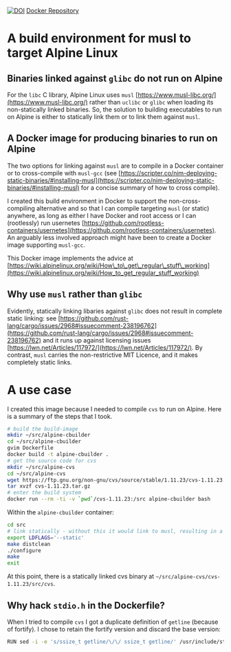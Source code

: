 [![DOI](https://zenodo.org/badge/doi/10.5281/zenodo.2656635.svg)](https://doi.org/10.5281/zenodo.2656635)
[Docker Repository](https://hub.docker.com/r/eschen42/alpine-cbuilder)

# A build environment for musl to target Alpine Linux

## Binaries linked against `glibc` do not run on Alpine

For the `libc` C library, Alpine Linux uses `musl` [https://www.musl-libc.org/](https://www.musl-libc.org/) rather than `uclibc` or `glibc` when loading its non-statically linked binaries.
So, the solution to building executables to run on Alpine is either to statically link them or to link them against `musl`.

## A Docker image for producing binaries to run on Alpine

The two options for linking against `musl` are to compile in a Docker container or to cross-compile with `musl-gcc` (see [https://scripter.co/nim-deploying-static-binaries/#installing-musl](https://scripter.co/nim-deploying-static-binaries/#installing-musl) for a concise summary of how to cross compile).

I created this build environment in Docker to support the non-cross-compiling alternative and so that I can compile targeting `musl` (or static) anywhere, as long as either I have Docker and root access or I can (rootlessly) run usernetes [https://github.com/rootless-containers/usernetes](https://github.com/rootless-containers/usernetes).  An arguably less involved approach might have been to create a Docker image supporting `musl-gcc`.

This Docker image implements the advice at [https://wiki.alpinelinux.org/wiki/How\_to\_get\_regular\_stuff\_working](https://wiki.alpinelinux.org/wiki/How_to_get_regular_stuff_working)

## Why use `musl` rather than `glibc`

Evidently, statically linking libaries against `glibc` does not result in complete static linking: see [https://github.com/rust-lang/cargo/issues/2968#issuecomment-238196762](https://github.com/rust-lang/cargo/issues/2968#issuecomment-238196762) and it runs up against licensing issues [https://lwn.net/Articles/117972/](https://lwn.net/Articles/117972/).  By contrast, `musl` carries the non-restrictive MIT Licence, and it makes completely static links.

# A use case

I created this image because I needed to compile `cvs` to run on Alpine.  Here is a summary of the steps that I took.

```bash
# build the build-image
mkdir ~/src/alpine-cbuilder
cd ~/src/alpine-cbuilder
gvim Dockerfile
docker build -t alpine-cbuilder .
# get the source code for cvs
mkdir ~/src/alpine-cvs
cd ~/src/alpine-cvs
wget https://ftp.gnu.org/non-gnu/cvs/source/stable/1.11.23/cvs-1.11.23.tar.gz
tar xvzf cvs-1.11.23.tar.gz
# enter the build system
docker run --rm -ti -v `pwd`/cvs-1.11.23:/src alpine-cbuilder bash
```

Within the `alpine-cbuilder` container:

```bash
cd src
# link statically - without this it would link to musl, resulting in a binary 25% smaller
export LDFLAGS='--static'
make distclean
./configure
make
exit
```

At this point, there is a statically linked cvs binary at `~/src/alpine-cvs/cvs-1.11.23/src/cvs`.

## Why hack `stdio.h` in the Dockerfile?

When I tried to compile `cvs` I got a duplicate definition of `getline` (because of fortify).  I chose to retain the fortify version and discard the base version:

```bash
RUN sed -i -e 's/ssize_t getline/\/\/ ssize_t getline/' /usr/include/stdio.h
```
